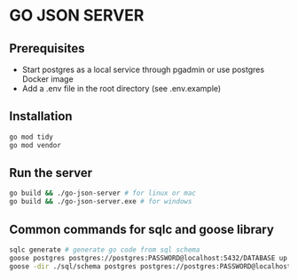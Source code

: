 # GO JSON SERVER

## Prerequisites

- Start postgres as a local service through pgadmin or use postgres Docker image
- Add a .env file in the root directory (see .env.example)

## Installation

```bash
go mod tidy
go mod vendor
```

## Run the server

```bash
go build && ./go-json-server # for linux or mac
go build && ./go-json-server.exe # for windows
```

## Common commands for sqlc and goose library

```bash
sqlc generate # generate go code from sql schema
goose postgres postgres://postgres:PASSWORD@localhost:5432/DATABASE up # run migrations
goose -dir ./sql/schema postgres postgres://postgres:PASSWORD@localhost:5432/DATABASE up # run migrations if above command fails to find migration files
```

